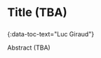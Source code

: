 <h3 id="giraud" style="text-align: left;font-size:26px !important;">Title (TBA)</h3>
{:data-toc-text="Luc Giraud"}

Abstract (TBA)
